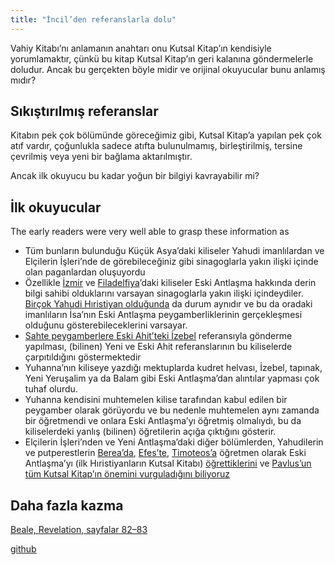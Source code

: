 ```yaml
---
title: "İncil’den referanslarla dolu"
---
```



Vahiy Kitabı’nı anlamanın anahtarı onu Kutsal Kitap’ın kendisiyle yorumlamaktır, çünkü bu kitap Kutsal Kitap’ın geri kalanına göndermelerle doludur. Ancak bu gerçekten böyle midir ve orijinal okuyucular bunu anlamış mıdır?


## Sıkıştırılmış referanslar

<a name="b71f"></a>
Kitabın pek çok bölümünde göreceğimiz gibi, Kutsal Kitap’a yapılan pek çok atıf vardır, çoğunlukla sadece atıfta bulunulmamış, birleştirilmiş, tersine çevrilmiş veya yeni bir bağlama aktarılmıştır.

Ancak ilk okuyucu bu kadar yoğun bir bilgiyi kavrayabilir mi?


## İlk okuyucular

<a name="5d38"></a>
The early readers were very well able to grasp these information as

- Tüm bunların bulunduğu Küçük Asya’daki kiliseler Yahudi imanlılardan ve Elçilerin İşleri’nde de görebileceğiniz gibi sinagoglarla yakın ilişki içinde olan paganlardan oluşuyordu
- Özellikle [İzmir](https://www.bibleserver.com/TR/Vahiy2%3A9) ve [Filadelfiya](https://www.bibleserver.com/TR/Vahiy3%3A9)’daki kiliseler Eski Antlaşma hakkında derin bilgi sahibi olduklarını varsayan sinagoglarla yakın ilişki içindeydiler. [Birçok Yahudi Hıristiyan olduğunda](https://www.bibleserver.com/TR/Vahiy3%3A9) da durum aynıdır ve bu da oradaki imanlıların İsa’nın Eski Antlaşma peygamberliklerinin gerçekleşmesi olduğunu gösterebileceklerini varsayar.
- [Sahte peygamberlere Eski Ahit’teki İzebel](https://www.bibleserver.com/TR/Vahiy2%3A20) referansıyla gönderme yapılması, (bilinen) Yeni ve Eski Ahit referanslarının bu kiliselerde çarpıtıldığını göstermektedir
- Yuhanna’nın kiliseye yazdığı mektuplarda kudret helvası, İzebel, tapınak, Yeni Yeruşalim ya da Balam gibi Eski Antlaşma’dan alıntılar yapması çok tuhaf olurdu.
- Yuhanna kendisini muhtemelen kilise tarafından kabul edilen bir peygamber olarak görüyordu ve bu nedenle muhtemelen aynı zamanda bir öğretmendi ve onlara Eski Antlaşma’yı öğretmiş olmalıydı, bu da kiliselerdeki yanlış (bilinen) öğretilerin açığa çıktığını gösterir.
- Elçilerin İşleri’nden ve Yeni Antlaşma’daki diğer bölümlerden, Yahudilerin ve putperestlerin [Berea’da](https://www.bibleserver.com/TR/El%C3%A7ilerin%20%C4%B0%C5%9Fleri17%3A10-12), [Efes’te](https://www.bibleserver.com/TR/El%C3%A7ilerin%20%C4%B0%C5%9Fleri18%3A24-28), [Timoteos’a](https://www.bibleserver.com/TR/2.Timoteos2%3A2) öğretmen olarak Eski Antlaşma’yı (ilk Hıristiyanların Kutsal Kitabı) [öğrettiklerini](https://www.bibleserver.com/TR/2.Timoteos2%3A15) ve [Pavlus’un tüm Kutsal Kitap’ın önemini vurguladığını biliyoruz](https://www.bibleserver.com/TR/2.Timoteos3%3A16-17)



## Daha fazla kazma

<a name="e510"></a>
[Beale, Revelation, sayfalar 82–83](../../../gen/background/ressources/how-to-study-the-book-of-revelation/index.html#1b3a)






[github](https://github.com/revelation-today/revelation-today/blob/main/exampleSite/content/docs/background/literature/expl/full-of-biblical-references.tr.md)
